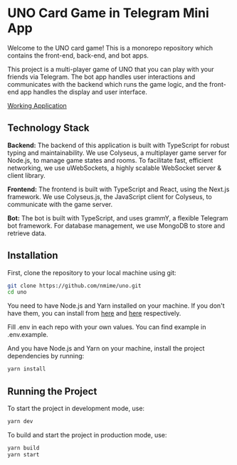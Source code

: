 # UNO Card Game in Telegram Mini App

Welcome to the UNO card game! This is a monorepo repository which contains the front-end, back-end,
and bot apps.

This project is a multi-player game of UNO that you can play with your friends via Telegram. The bot app handles user
interactions and communicates with the backend which runs the game logic, and the front-end app handles the display and
user interface.

[Working Application](https://t.me/uno9bot)

## Technology Stack

**Backend:** The backend of this application is built with TypeScript for robust typing and maintainability. We use
Colyseus, a multiplayer game server for Node.js, to manage game states and rooms. To facilitate fast, efficient
networking, we use uWebSockets, a highly scalable WebSocket server & client library.

**Frontend:** The frontend is built with TypeScript and React, using the Next.js framework. We
use Colyseus.js, the JavaScript client for Colyseus, to communicate with the game server.

**Bot:** The bot is built with TypeScript, and uses grammY, a flexible Telegram bot framework. For database management,
we use MongoDB to store and retrieve data.

## Installation

First, clone the repository to your local machine using git:

```bash
git clone https://github.com/nmime/uno.git
cd uno
```

You need to have Node.js and Yarn installed on your machine. If you don't have them, you can install
from [here](https://nodejs.org/en/download/) and [here](https://yarnpkg.com/getting-started/install) respectively.

Fill .env in each repo with your own values. You can find example in .env.example.

And you have Node.js and Yarn on your machine, install the project dependencies by running:

```bash
yarn install
```

## Running the Project

To start the project in development mode, use:

```bash
yarn dev
```

To build and start the project in production mode, use:

```bash
yarn build
yarn start
```
